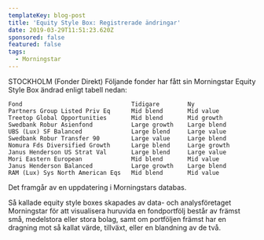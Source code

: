 ```yaml
---
templateKey: blog-post
title: 'Equity Style Box: Registrerade ändringar'
date: 2019-03-29T11:51:23.620Z
sponsored: false
featured: false
tags:
  - Morningstar
---
```

STOCKHOLM (Fonder Direkt) Följande fonder har fått sin Morningstar Equity Style Box ändrad enligt tabell nedan:

```
Fond                               Tidigare        Ny          
Partners Group Listed Priv Eq      Mid blend       Mid value   
Treetop Global Opportunities       Mid blend       Mid growth  
Swedbank Robur Asienfond           Large growth    Large blend 
UBS (Lux) SF Balanced              Large blend     Large value 
Swedbank Robur Transfer 90         Large value     Large blend 
Nomura Fds Diversified Growth      Large blend     Large growth
Janus Henderson US Strat Val       Large blend     Large value 
Mori Eastern European              Mid blend       Mid value   
Janus Henderson Balanced           Large growth    Large blend 
RAM (Lux) Sys North American Eqs   Mid blend       Mid value   
```
Det framgår av en uppdatering i Morningstars databas.

Så kallade equity style boxes skapades av data- och analysföretaget Morningstar för att visualisera huruvida en fondportfölj består av främst små, medelstora eller stora bolag, samt om portföljen främst har en dragning mot så kallat värde, tillväxt, eller en blandning av de två.
